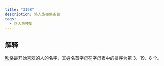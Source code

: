 ```yaml
---
title: "3198"
description: 恪人族梗集条目
tags:
  - 恪人族梗集
---
```


## 解释

[吹恪](吹恪)最开始喜欢的人的名字，其姓名首字母在字母表中的排序为第 3、19、8 个。

